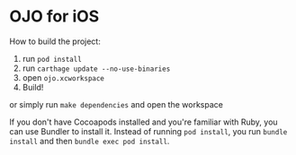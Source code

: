 # OJO for iOS

How to build the project:

1. run `pod install`
1. run `carthage update --no-use-binaries`
1. open `ojo.xcworkspace`
1. Build!

or simply run `make dependencies` and open the workspace

If you don't have Cocoapods installed and you're familiar with Ruby, you can use Bundler to install it. Instead of running `pod install`, you run `bundle install` and then `bundle exec pod install`.

